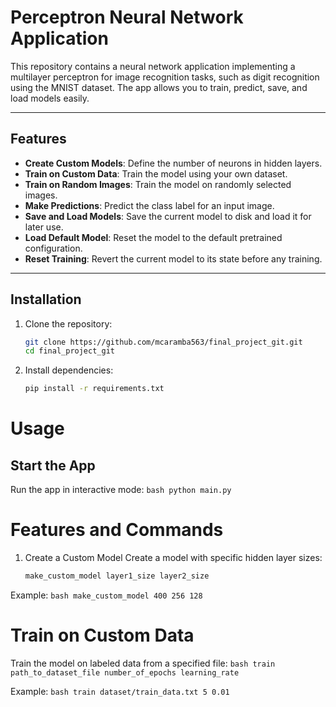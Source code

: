 # Perceptron Neural Network Application

This repository contains a neural network application implementing a multilayer perceptron for image recognition tasks, such as digit recognition using the MNIST dataset. The app allows you to train, predict, save, and load models easily.

---

## Features

- **Create Custom Models**: Define the number of neurons in hidden layers.
- **Train on Custom Data**: Train the model using your own dataset.
- **Train on Random Images**: Train the model on randomly selected images.
- **Make Predictions**: Predict the class label for an input image.
- **Save and Load Models**: Save the current model to disk and load it for later use.
- **Load Default Model**: Reset the model to the default pretrained configuration.
- **Reset Training**: Revert the current model to its state before any training.

---

## Installation

1. Clone the repository:
    ```bash
    git clone https://github.com/mcaramba563/final_project_git.git
    cd final_project_git
    ```
2. Install dependencies:
    ```bash
    pip install -r requirements.txt
    ```

# Usage

## Start the App
Run the app in interactive mode:
    ```bash
    python main.py```

# Features and Commands
1. Create a Custom Model
Create a model with specific hidden layer sizes:
    ```bash
    make_custom_model layer1_size layer2_size
    ```
Example:
    ```bash
    make_custom_model 400 256 128
    ```

# Train on Custom Data
Train the model on labeled data from a specified file:
    ```bash
    train path_to_dataset_file number_of_epochs learning_rate
    ```
    
Example:
    ```bash
    train dataset/train_data.txt 5 0.01
    ```
